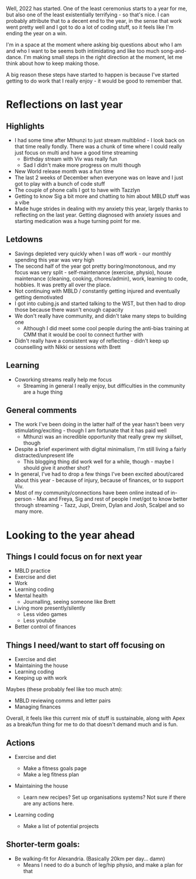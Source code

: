 Well, 2022 has started. One of the least ceremonius starts to a year for me, but also one of the least existentially terrifying - so that's nice. I can probably attribute that to a decent end to the year, in the sense that work went pretty well and I got to do a lot of coding stuff, so it feels like I'm ending the year on a win. 

I'm in a space at the moment where asking big questions about who I am and who I want to be seems both intimidating and like too much song-and-dance. I'm making small steps in the right direction at the moment, let me think about how to keep making those.

A big reason these steps have started to happen is because I've started getting to do work that I really enjoy - it would be good to remember that. 

# Reflections on last year 

## Highlights 

* I had some time after Mthunzi to just stream multiblind - I look back on that time really fondly. There was a chunk of time where I could really just focus on multi and have a good time streaming
  * Birthday stream with Viv was really fun
  * Sad I didn't make more progress on multi though
* New World release month was a fun time
* The last 2 weeks of December when everyone was on leave and I just got to play with a bunch of code stuff 
* The couple of phone calls I got to have with Tazzlyn
* Getting to know Sig a bit more and chatting to him about MBLD stuff was a vibe 
* Made huge strides in dealing with my anxiety this year, largely thanks to reflecting on the last year. Getting diagnosed with anxiety issues and starting medication was a huge turning point for me. 

## Letdowns

* Savings depleted very quickly when I was off work - our monthly spending this year was very high
* The second half of the year got pretty boring/monotonous, and my focus was very split - self-maintenance (exercise, physio), house maintenance (cleaning, cooking, chores/admin), work, learning to code, hobbies. It was pretty all over the place. 
* Not continuing with MBLD / constantly getting injured and eventually getting demotivated 
* I got into cubing.js and started talking to the WST, but then had to drop those because there wasn't enough capacity
* We don't really have community, and didn't take many steps to building one
  * Although I did meet some cool people during the anti-bias training at CMM that it would be cool to connect further with 
* Didn't really have a consistent way of reflecting - didn't keep up counselling with Nikki or sessions with Brett

## Learning

* Coworking streams really help me focus
  * Streaming in general I really enjoy, but difficulties in the community are a huge thing


## General comments

* The work I've been doing in the latter half of the year hasn't been very stimulating/exciting - though I am fortunate that it has paid well
  * Mthunzi was an incredible opportunity that really grew my skillset, though
* Despite a brief experiment with digital minimalism, I'm still living a fairly distracted/unpresent life
  * This blogging thing did work well for a while, though - maybe I should give it another shot? 
* In general, I've had to drop a few things I've been excited about/cared about this year - because of injury, because of finances, or to support Viv.
* Most of my community/connections have been online instead of in-person - Max and Freya, Sig and rest of people I met/got to know better through streaming - Tazz, Jupi, Dreim, Dylan and Josh, Scalpel and so many more. 


# Looking to the year ahead 

## Things I could focus on for next year 

* MBLD practice
* Exercise and diet
* Work
* Learning coding
* Mental health 
  * Journalling, seeing someone like Brett
* Living more presently/silently
  * Less video games 
  * Less youtube
* Better control of finances

## Things I need/want to start off focusing on

* Exercise and diet
* Maintaining the house
* Learning coding 
* Keeping up with work

Maybes (these probably feel like too much atm):
* MBLD reviewing comms and letter pairs
* Managing finances 

Overall, it feels like this current mix of stuff is sustainable, along with Apex as a break/fun thing for me to do that doesn't demand much and is fun. 

## Actions 

* Exercise and diet
  * Make a fitness goals page
  * Make a leg fitness plan


* Maintaining the house
  * Learn new recipes? Set up organisations systems? Not sure if there are any actions here.

* Learning coding 
  * Make a list of potential projects

## Shorter-term goals: 

* Be walking-fit for Alexandria. (Basically 20km per day... damn)
  * Means I need to do a bunch of leg/hip physio, and make a plan for that